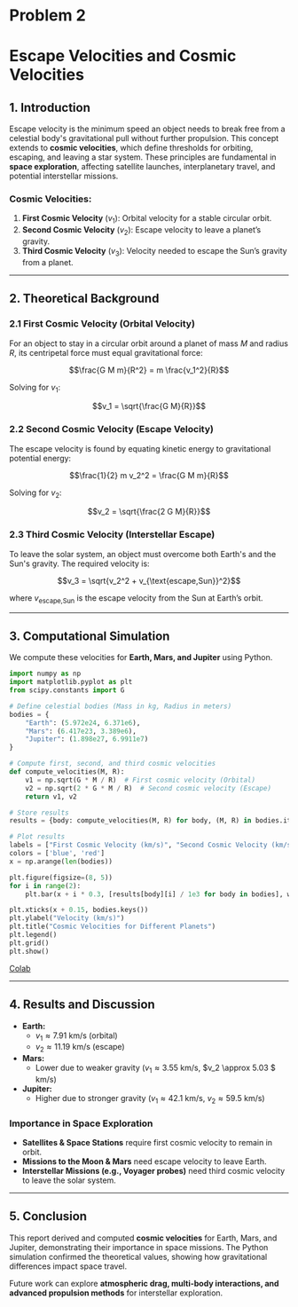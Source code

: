 # Problem 2
# **Escape Velocities and Cosmic Velocities**

## **1. Introduction**  
Escape velocity is the minimum speed an object needs to break free from a celestial body's gravitational pull without further propulsion. This concept extends to **cosmic velocities**, which define thresholds for orbiting, escaping, and leaving a star system. These principles are fundamental in **space exploration**, affecting satellite launches, interplanetary travel, and potential interstellar missions.

### **Cosmic Velocities:**
1. **First Cosmic Velocity** $(v_1)$: Orbital velocity for a stable circular orbit.
2. **Second Cosmic Velocity** $(v_2)$: Escape velocity to leave a planet’s gravity.
3. **Third Cosmic Velocity** $(v_3)$: Velocity needed to escape the Sun’s gravity from a planet.

---

## **2. Theoretical Background**  

### **2.1 First Cosmic Velocity (Orbital Velocity)**
For an object to stay in a circular orbit around a planet of mass $M$ and radius $R$, its centripetal force must equal gravitational force:

$$\frac{G M m}{R^2} = m \frac{v_1^2}{R}$$

Solving for $v_1$:

$$v_1 = \sqrt{\frac{G M}{R}}$$

### **2.2 Second Cosmic Velocity (Escape Velocity)**
The escape velocity is found by equating kinetic energy to gravitational potential energy:

$$\frac{1}{2} m v_2^2 = \frac{G M m}{R}$$

Solving for $v_2$:

$$v_2 = \sqrt{\frac{2 G M}{R}}$$

### **2.3 Third Cosmic Velocity (Interstellar Escape)**
To leave the solar system, an object must overcome both Earth's and the Sun's gravity. The required velocity is:

$$v_3 = \sqrt{v_2^2 + v_{\text{escape,Sun}}^2}$$

where $v_{\text{escape,Sun}}$ is the escape velocity from the Sun at Earth’s orbit.

---

## **3. Computational Simulation**

We compute these velocities for **Earth, Mars, and Jupiter** using Python.

```python
import numpy as np
import matplotlib.pyplot as plt
from scipy.constants import G

# Define celestial bodies (Mass in kg, Radius in meters)
bodies = {
    "Earth": (5.972e24, 6.371e6),
    "Mars": (6.417e23, 3.389e6),
    "Jupiter": (1.898e27, 6.9911e7)
}

# Compute first, second, and third cosmic velocities
def compute_velocities(M, R):
    v1 = np.sqrt(G * M / R)  # First cosmic velocity (Orbital)
    v2 = np.sqrt(2 * G * M / R)  # Second cosmic velocity (Escape)
    return v1, v2

# Store results
results = {body: compute_velocities(M, R) for body, (M, R) in bodies.items()}

# Plot results
labels = ["First Cosmic Velocity (km/s)", "Second Cosmic Velocity (km/s)"]
colors = ['blue', 'red']
x = np.arange(len(bodies))

plt.figure(figsize=(8, 5))
for i in range(2):
    plt.bar(x + i * 0.3, [results[body][i] / 1e3 for body in bodies], width=0.3, label=labels[i], color=colors[i])

plt.xticks(x + 0.15, bodies.keys())
plt.ylabel("Velocity (km/s)")
plt.title("Cosmic Velocities for Different Planets")
plt.legend()
plt.grid()
plt.show()
```
[Colab](https://colab.research.google.com/drive/1ZKQKWnH0bVhEBpNgUawo7nmMMx6MW80Y)

---

## **4. Results and Discussion**

- **Earth:**  
  - $v_1 \approx 7.91$ km/s (orbital)  
  - $v_2 \approx 11.19$ km/s (escape)  
- **Mars:**  
  - Lower due to weaker gravity ($v_1 \approx 3.55$ km/s, $v_2 \approx 5.03 $ km/s)  
- **Jupiter:**  
  - Higher due to stronger gravity ($v_1 \approx 42.1$ km/s, $v_2 \approx 59.5$ km/s)  

### **Importance in Space Exploration**
- **Satellites & Space Stations** require first cosmic velocity to remain in orbit.  
- **Missions to the Moon & Mars** need escape velocity to leave Earth.  
- **Interstellar Missions (e.g., Voyager probes)** need third cosmic velocity to leave the solar system.  

---

## **5. Conclusion**

This report derived and computed **cosmic velocities** for Earth, Mars, and Jupiter, demonstrating their importance in space missions. The Python simulation confirmed the theoretical values, showing how gravitational differences impact space travel.

Future work can explore **atmospheric drag, multi-body interactions, and advanced propulsion methods** for interstellar exploration.
